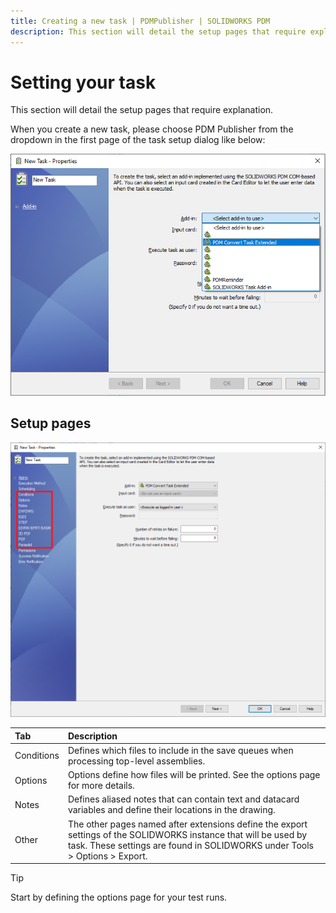```yaml
---
title: Creating a new task | PDMPublisher | SOLIDWORKS PDM
description: This section will detail the setup pages that require explanation.
---
```

# Setting your task

This section will detail the setup pages that require explanation.

When you create a new task, please choose PDM Publisher from the dropdown in the first page of the task setup dialog like below: 

<p align="center">
  <img src="../images/newtask.png" alt="New Task" width="800">
</p>

## Setup pages

<p align="center">
  <img src="../images/tabs.png" alt="Tabs" width="800">
</p>

|Tab|Description|
|:---|:---|
|Conditions|Defines which files to include in the save queues when processing top-level assemblies.|
|Options|Options define how files will be printed. See the options page for more details.|
|Notes|Defines aliased notes that can contain text and datacard variables and define their locations in the drawing.|
|Other|The other pages named after extensions define the export settings of the SOLIDWORKS instance that will be used by task. These settings are found in SOLIDWORKS under Tools > Options > Export.|


> [!TIP]
> Start by defining the options page for your test runs.